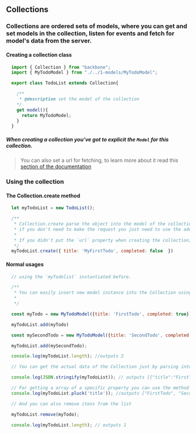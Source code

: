 ## Collections

### Collections are ordered sets of models, where you can get and set models in the collection, listen for events and fetch for model's data from the server.

#### Creating a collection class
```javascript
  import { Collection } from "backbone";
  import { MyTodoModel } from "./../1-models/MyTodoModel";

  export class TodoList extends Collection{

    /**
     * @description set the model of the collection
    */
    get model(){
      return MyTodoModel;
    }
  }
```
##### When creating a collection you've got to explicit the `Model` for this collection.
> You can also set a url for fetching, to learn more about it read this [section of the documentation](http://backbonejs.org/#Collection-fetch)

### Using the collection

#### The Collection.create method
```javascript
  let myTodoList = new TodoList();

  /**
   * Collection.create parse the object into the model of the collection, but it need the `url` that was mentioned before,
   * if you don't need to make the request you just need to use the add method
   *
   * If you didn't put the `url` property when creating the collection, this method will thrown an error.
   */
  myTodoList.create({ title: 'MyFirstTodo', completed: false  })

```

#### Normal usages

```javascript
  // using the `myTodolist` instantiated before.

  /**
   * You can easily insert new model instance into the Collection using the method `add`
   *
   */

  const myTodo = new MyTodoModel({title: 'FirstTodo', completed: true});

  myTodoList.add(myTodo)

  const mySecondTodo = new MyTodoModel({title: 'SecondTodo', completed: true});

  myTodoList.add(mySecondTodo);

  console.log(myTodoList.length); //outputs 2

  // You can get the actual data of the Collection just by parsing into a JSON

  console.log(JSON.stringify(myTodoList)); // outputs [{"title":"FirstTodo","completed":true},{"title":"SecondTodo","completed":true}]

  // For getting a array of a specific property you can use the method `pluck`
  console.log(myTodoList.pluck('title')); //outputs ["FirstTodo", "SecondTodo"]

  // And you can also remove itens from the list

  myTodoList.remove(myTodo);

  console.log(myTodoList.length); // outputs 1

```
